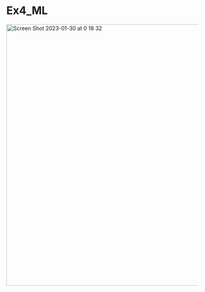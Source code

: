 # Ex4_ML


<img width="686" alt="Screen Shot 2023-01-30 at 0 18 32" src="https://user-images.githubusercontent.com/74509202/215358702-fe1fb7d2-abd2-459c-9bdf-e7774966a096.png">
